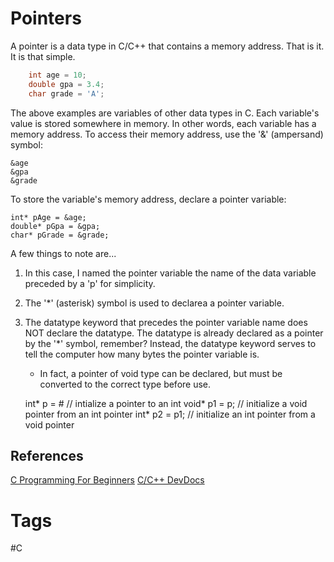 # Pointers 

A pointer is a data type in C/C++ that contains a memory address. That is it. It is that simple. 
```C++
	int age = 10;
	double gpa = 3.4;
	char grade = 'A';
```
The above examples are variables of other data types in C. Each variable's value is stored somewhere in memory. In other words, each variable has a memory address. To access their memory address, use the '&' (ampersand) symbol:

	&age
	&gpa
	&grade

To store the variable's memory address, declare a pointer variable:

	int* pAge = &age;
	double* pGpa = &gpa;
	char* pGrade = &grade;

A few things to note are...
1. In this case, I named the pointer variable the name of the data variable preceded by a 'p' for simplicity. 
2. The '\*' (asterisk) symbol is used to declarea a pointer variable.
3. The datatype keyword that precedes the pointer variable name does NOT declare the datatype. The datatype is already declared as a pointer by the '\*' symbol, remember? Instead, the datatype keyword serves to tell the computer how many bytes the pointer variable is.
	* In fact, a pointer of void type can be declared, but must be converted to the correct type before use.
	
	int* p = &num; // intialize a pointer to an int
	void* p1 = p; // initialize a void pointer from an int pointer
	int* p2 = p1; // initialize an int pointer from a void pointer

## References
[C Programming For Beginners](https://www.youtube.com/watch?v=KJgsSFOSQv0)
[C/C++ DevDocs](https://devdocs.io/c/language/pointer)

# Tags
#C
